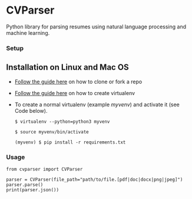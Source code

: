 # CVParser
Python library for parsing resumes using natural language processing and machine learning.

### Setup
## Installation on Linux and Mac OS

* [Follow the guide here](https://help.github.com/articles/fork-a-repo) on how to clone or fork a repo
* [Follow the guide here](http://simononsoftware.com/virtualenv-tutorial/) on how to create virtualenv

* To create a normal virtualenv (example _myvenv_) and activate it (see Code below).

  ```
  $ virtualenv --python=python3 myvenv
  
  $ source myvenv/bin/activate

  (myvenv) $ pip install -r requirements.txt

### Usage

```
from cvparser import CVParser

parser = CVParser(file_path="path/to/file.[pdf|doc|docx|png|jpeg]")
parser.parse()
print(parser.json())
```
